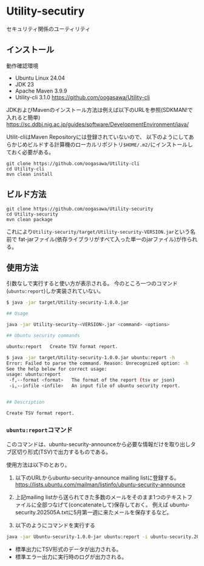 # Utility-secutiry

セキュリティ関係のユーティリティ

## インストール

動作確認環境
- Ubuntu Linux 24.04
- JDK 23
- Apache Maven 3.9.9
- Utility-cli 3.1.0 https://github.com/oogasawa/Utility-cli

JDKおよびMavenのインストール方法は例えば以下のURLを参照(SDKMAN!で入れると簡単)
https://sc.ddbj.nig.ac.jp/guides/software/DevelopmentEnvironment/java/

Utilit-cliはMaven Repositoryには登録されていないので、
以下のようにしてあらかじめビルドする計算機のローカルリポジトリ`$HOME/.m2/`にインストールしておく必要がある。

``` 
git clone https://github.com/oogasawa/Utility-cli
cd Utility-cli
mvn clean install
```

## ビルド方法

``` 
git clone https://github.com/oogasawa/Utility-security
cd Utility-security
mvn clean package
```

これにより`Utility-security/target/Utility-security-VERSION.jar`という名前で
fat-jarファイル(依存ライブラリがすべて入った単一のjarファイル)が作られる。

## 使用方法

引数なしで実行すると使い方が表示される。
今のところ一つのコマンド(`ubuntu:report`)しか実装されていない。

``` bash
$ java -jar target/Utility-security-1.0.0.jar 

## Usage

java -jar Utility-security-<VERSION>.jar <command> <options>

## Ubuntu security commands

ubuntu:report   Create TSV format report.

$ java -jar target/Utility-security-1.0.0.jar ubuntu:report -h
Error: Failed to parse the command. Reason: Unrecognized option: -h
See the help below for correct usage:
usage: ubuntu:report
 -f,--format <format>   The format of the report (tsv or json)
 -i,--infile <infile>   An input file of ubuntu security report.


## Description

Create TSV format report.
```

### `ubuntu:report`コマンド

このコマンドは、ubuntu-security-announceから必要な情報だけを取り出しタブ区切り形式(TSV)で出力するものである。

使用方法は以下のとおり。

1. 以下のURLからubuntu-security-announce mailing listに登録する。
https://lists.ubuntu.com/mailman/listinfo/ubuntu-security-announce

2. 上記mailing listから送られてきた多数のメールをそのまま1つのテキストファイルに全部つなげて(concatenateして)保存しておく。
例えば ubuntu-security.202505A.txtに5月第一週に来たメールを保存するなど。

3. 以下のようにコマンドを実行する

``` bash
java -jar Ubuntu-security-1.0.0-jar ubuntu:report -i ubuntu-security.202505A.txt | tee ubuntu-security.202505A.tsv
```

- 標準出力にTSV形式のデータが出力される。
- 標準エラー出力に実行時のログが出力される。

